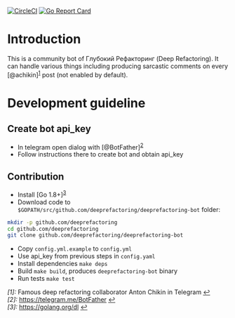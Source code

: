 [![CircleCI](https://circleci.com/gh/deeprefactoring/deeprefactoring-bot/tree/master.svg?style=svg&circle-token=0e2f1cd5497fa9397ce7905df9fe92a2ad4ca86a)](https://circleci.com/gh/deeprefactoring/deeprefactoring-bot/tree/master)
[![Go Report Card](https://goreportcard.com/badge/github.com/deeprefactoring/deeprefactoring-bot)](https://goreportcard.com/report/github.com/deeprefactoring/deeprefactoring-bot)

# Introduction
This is a community bot of Глубокий Рефакторинг (Deep Refactoring). It can handle various things including producing sarcastic comments on every [@achikin]<sup name="a1">[1](#f1)</sup> post (not enabled by default).

# Development guideline
## Create bot api_key
* In telegram open dialog with [@BotFather]<sup name="a2">[2](#f2)</sup>
* Follow instructions there to create bot and obtain api_key

## Contribution
* Install [Go 1.8+]<sup name="a3">[3](#f3)</sup>
* Download code to `$GOPATH/src/github.com/deeprefactoring/deeprefactoring-bot` folder:
```bash
mkdir -p github.com/deeprefactoring
cd github.com/deeprefactoring
git clone github.com/deeprefactoring/deeprefactoring-bot
```
* Copy `config.yml.example` to `config.yml`
* Use api_key from previous steps in `config.yaml`
* Install dependencies `make deps`
* Build `make build`, produces `deeprefactoring-bot` binary
* Run tests `make test`

<i name="f1">[1]:</i> Famous deep refactoring collaborator Anton Chikin in Telegram [↩](#a1)
<br>
<i name="f2">[2]:</i> https://telegram.me/BotFather [↩](#a2)
<br>
<i name="f3">[3]:</i> https://golang.org/dl [↩](#a3)
